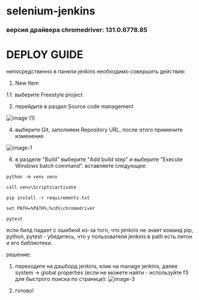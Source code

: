 # selenium-jenkins
### версия драйвера chromedriver: 131.0.6778.85

# DEPLOY GUIDE

непосредственно в панели jenkins необходимо совершить действия:
1. New Item

1.1. выберите Freestyle project

2. перейдите в раздел Source code management

   
![image (1)](https://github.com/user-attachments/assets/59892b6c-4921-4aea-a974-4a192a3d18f4)


4. выберите Git, заполняем Repository URL, после этого примените изменения

   
![image-1](https://github.com/user-attachments/assets/11616d40-883a-4749-8a07-01eca0b08d32)


6. в разделе "Build" выберите "Add build step" и выберите "Execute Windows batch command". вставляете следующее:
```
python -m venv venv

call venv\Scripts\activate

pip install -r requirements.txt

set PATH=%PATH%;%cd%\chromedriver

pytest
```

если билд падает с ошибкой из-за того, что jenkins не знает команд pip, python, pytest - убедитесь, что у пользователя jenkins в path есть питон и его библиотеки.

решение:
1. переходите на дэшборд jenkins, клик на manage jenkins, далее system -> global properties (если не можете найти - используйте f3 для быстрого поиска по странице):
![image-3](https://github.com/user-attachments/assets/0cd5b9b4-e7e2-4f15-a4f6-71ff811f4d03)


2. готово!
